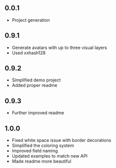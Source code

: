 ## 0.0.1

* Project generation

## 0.9.1

* Generate avatars with up to three visual layers
* Used xxhash128

## 0.9.2
* Simplified demo project
* Added proper readme

## 0.9.3
* Further improved readme

## 1.0.0
* Fixed white space issue with border decorations
* Simplified the coloring system
* Improved field naming
* Updated examples to match new API
* Made readme more beautiful